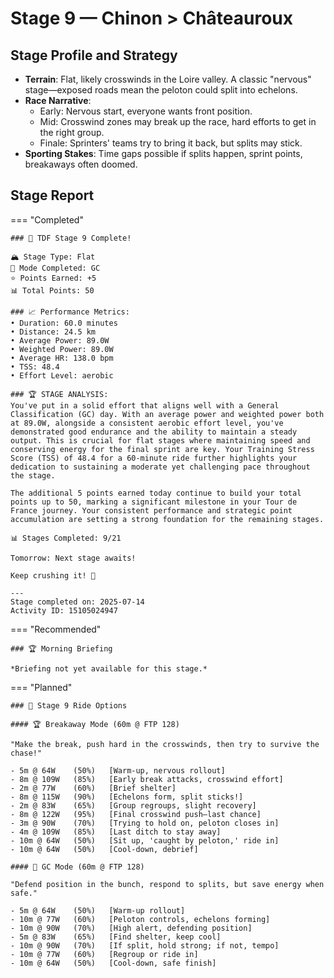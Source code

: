 # Stage 9 — Chinon > Châteauroux

## Stage Profile and Strategy

- **Terrain**: Flat, likely crosswinds in the Loire valley. A classic "nervous" stage—exposed roads mean the peloton could split into echelons.
- **Race Narrative**:
	- Early: Nervous start, everyone wants front position.
	- Mid: Crosswind zones may break up the race, hard efforts to get in the right group.
	- Finale: Sprinters' teams try to bring it back, but splits may stick.
- **Sporting Stakes**: Time gaps possible if splits happen, sprint points, breakaways often doomed.

## Stage Report

=== "Completed"

	### 🎉 TDF Stage 9 Complete!

	🏔️ Stage Type: Flat  
	🚴 Mode Completed: GC  
	⭐ Points Earned: +5  
	📊 Total Points: 50

	### 📈 Performance Metrics:
	• Duration: 60.0 minutes  
	• Distance: 24.5 km  
	• Average Power: 89.0W  
	• Weighted Power: 89.0W  
	• Average HR: 138.0 bpm  
	• TSS: 48.4  
	• Effort Level: aerobic

	### 🏆 STAGE ANALYSIS:
	You've put in a solid effort that aligns well with a General Classification (GC) day. With an average power and weighted power both at 89.0W, alongside a consistent aerobic effort level, you've demonstrated good endurance and the ability to maintain a steady output. This is crucial for flat stages where maintaining speed and conserving energy for the final sprint are key. Your Training Stress Score (TSS) of 48.4 for a 60-minute ride further highlights your dedication to sustaining a moderate yet challenging pace throughout the stage.

	The additional 5 points earned today continue to build your total points up to 50, marking a significant milestone in your Tour de France journey. Your consistent performance and strategic point accumulation are setting a strong foundation for the remaining stages.

	📊 Stages Completed: 9/21

	Tomorrow: Next stage awaits!

	Keep crushing it! 🚀

	---
	Stage completed on: 2025-07-14  
	Activity ID: 15105024947

=== "Recommended"

	### 🏆 Morning Briefing

	*Briefing not yet available for this stage.*

=== "Planned"

	### 🚴 Stage 9 Ride Options

	#### 🏆 Breakaway Mode (60m @ FTP 128)
	
	"Make the break, push hard in the crosswinds, then try to survive the chase!"

	- 5m @ 64W    (50%)   [Warm-up, nervous rollout]
	- 8m @ 109W   (85%)   [Early break attacks, crosswind effort]
	- 2m @ 77W    (60%)   [Brief shelter]
	- 8m @ 115W   (90%)   [Echelons form, split sticks!]
	- 2m @ 83W    (65%)   [Group regroups, slight recovery]
	- 8m @ 122W   (95%)   [Final crosswind push—last chance]
	- 3m @ 90W    (70%)   [Trying to hold on, peloton closes in]
	- 4m @ 109W   (85%)   [Last ditch to stay away]
	- 10m @ 64W   (50%)   [Sit up, 'caught by peloton,' ride in]
	- 10m @ 64W   (50%)   [Cool-down, debrief]
	
	#### 🦺 GC Mode (60m @ FTP 128)

	"Defend position in the bunch, respond to splits, but save energy when safe."

	- 5m @ 64W    (50%)   [Warm-up rollout]
	- 10m @ 77W   (60%)   [Peloton controls, echelons forming]
	- 10m @ 90W   (70%)   [High alert, defending position]
	- 5m @ 83W    (65%)   [Find shelter, keep cool]
	- 10m @ 90W   (70%)   [If split, hold strong; if not, tempo]
	- 10m @ 77W   (60%)   [Regroup or ride in]
	- 10m @ 64W   (50%)   [Cool-down, safe finish]

